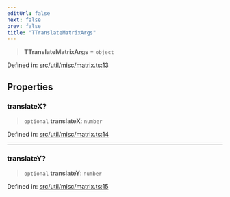 ```yaml
---
editUrl: false
next: false
prev: false
title: "TTranslateMatrixArgs"
---
```


> **TTranslateMatrixArgs** = `object`

Defined in: [src/util/misc/matrix.ts:13](https://github.com/fabricjs/fabric.js/blob/b4f67b1cfd353d0e2763b168e07bce6b67895452/src/util/misc/matrix.ts#L13)

## Properties

### translateX?

> `optional` **translateX**: `number`

Defined in: [src/util/misc/matrix.ts:14](https://github.com/fabricjs/fabric.js/blob/b4f67b1cfd353d0e2763b168e07bce6b67895452/src/util/misc/matrix.ts#L14)

***

### translateY?

> `optional` **translateY**: `number`

Defined in: [src/util/misc/matrix.ts:15](https://github.com/fabricjs/fabric.js/blob/b4f67b1cfd353d0e2763b168e07bce6b67895452/src/util/misc/matrix.ts#L15)
